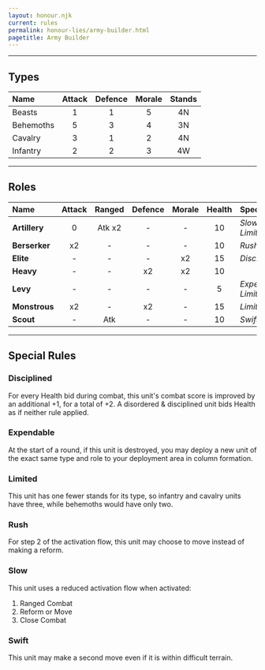 ```yaml
---
layout: honour.njk
current: rules
permalink: honour-lies/army-builder.html
pagetitle: Army Builder
---
```


<hr id="types" />

## Types

| Name      | Attack | Defence | Morale | Stands |
| :-------- | :----: | :-----: | :----: | :----: |
| Beasts    | 1      | 1       | 5      | 4N     |
| Behemoths | 5      | 3       | 4      | 3N     |
| Cavalry   | 3      | 1       | 2      | 4N     |
| Infantry  | 2      | 2       | 3      | 4W     |

<hr id="roles" />

## Roles

| Name          | Attack | Ranged | Defence | Morale | Health | Special                 |
| :------------ | :----: | :----: | :-----: | :----: | :----: | :---------------------- |
| **Artillery** | 0      | Atk x2 | -       | -      | 10     | _Slow_, _Limited_       |
| **Berserker** | x2     | -      | -       | -      | 10     | _Rush_                  |
| **Elite**     | -      | -      | -       | x2     | 15     | _Disciplined_           |
| **Heavy**     | -      | -      | x2      | x2     | 10     |                         |
| **Levy**      | -      | -      | -       | -      | 5      | _Expendable_, _Limited_ |
| **Monstrous** | x2     | -      | x2      | -      | 15     | _Limited_               |
| **Scout**     | -      | Atk    | -       | -      | 10     | _Swift_                 |

<hr id="special-rules" />

## Special Rules

### Disciplined
For every Health bid during combat, this unit's combat score is improved by an additional +1, for a total of +2. A disordered & disciplined unit bids Health as if neither rule applied.

### Expendable
At the start of a round, if this unit is destroyed, you may deploy a new unit of the exact same type and role to your deployment area in column formation.

### Limited
This unit has one fewer stands for its type, so infantry and cavalry units have three, while behemoths would have only two.

### Rush
For step 2 of the activation flow, this unit may choose to move instead of making a reform.

### Slow
This unit uses a reduced activation flow when activated:

1. Ranged Combat
2. Reform or Move
3. Close Combat

### Swift
This unit may make a second move even if it is within difficult terrain.
